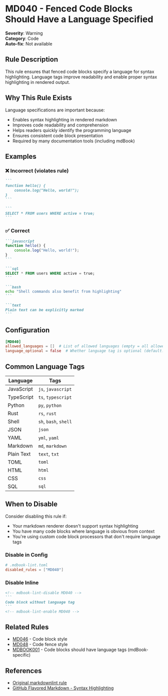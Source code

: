 # MD040 - Fenced Code Blocks Should Have a Language Specified

**Severity**: Warning  
**Category**: Code  
**Auto-fix**: Not available

## Rule Description

This rule ensures that fenced code blocks specify a language for syntax highlighting. Language tags improve readability and enable proper syntax highlighting in rendered output.

## Why This Rule Exists

Language specifications are important because:
- Enables syntax highlighting in rendered markdown
- Improves code readability and comprehension
- Helps readers quickly identify the programming language
- Ensures consistent code block presentation
- Required by many documentation tools (including mdBook)

## Examples

### ❌ Incorrect (violates rule)

````markdown
```
function hello() {
    console.log("Hello, world!");
}
```

```
SELECT * FROM users WHERE active = true;
```
````

### ✅ Correct

````markdown
```javascript
function hello() {
    console.log("Hello, world!");
}
```

```sql
SELECT * FROM users WHERE active = true;
```

```bash
echo "Shell commands also benefit from highlighting"
```

```text
Plain text can be explicitly marked
```
````

## Configuration

```toml
[MD040]
allowed_languages = []  # List of allowed languages (empty = all allowed)
language_optional = false  # Whether language tag is optional (default: false)
```

## Common Language Tags

| Language | Tags |
|----------|------|
| JavaScript | `js`, `javascript` |
| TypeScript | `ts`, `typescript` |
| Python | `py`, `python` |
| Rust | `rs`, `rust` |
| Shell | `sh`, `bash`, `shell` |
| JSON | `json` |
| YAML | `yml`, `yaml` |
| Markdown | `md`, `markdown` |
| Plain Text | `text`, `txt` |
| TOML | `toml` |
| HTML | `html` |
| CSS | `css` |
| SQL | `sql` |

## When to Disable

Consider disabling this rule if:
- Your markdown renderer doesn't support syntax highlighting
- You have many code blocks where language is obvious from context
- You're using custom code block processors that don't require language tags

### Disable in Config

```toml
# .mdbook-lint.toml
disabled_rules = ["MD040"]
```

### Disable Inline

````markdown
<!-- mdbook-lint-disable MD040 -->
```
Code block without language tag
```
<!-- mdbook-lint-enable MD040 -->
````

## Related Rules

- [MD046](./md046.html) - Code block style
- [MD048](./md048.html) - Code fence style
- [MDBOOK001](../mdbook/mdbook001.html) - Code blocks should have language tags (mdBook-specific)

## References

- [Original markdownlint rule](https://github.com/DavidAnson/markdownlint/blob/main/doc/Rules.md#md040)
- [GitHub Flavored Markdown - Syntax Highlighting](https://docs.github.com/en/get-started/writing-on-github/working-with-advanced-formatting/creating-and-highlighting-code-blocks)